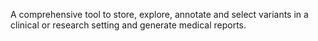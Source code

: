 A comprehensive tool to store, explore, annotate and select variants in a clinical or research setting and generate medical reports.